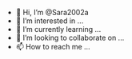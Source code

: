 - 👋 Hi, I’m @Sara2002a
- 👀 I’m interested in ...
- 🌱 I’m currently learning ...
- 💞️ I’m looking to collaborate on ...
- 📫 How to reach me ...

<!---
Sara2002a/Sara2002a is a ✨ special ✨ repository because its `README.md` (this file) appears on your GitHub profile.
You can click the Preview link to take a look at your changes.
--->
